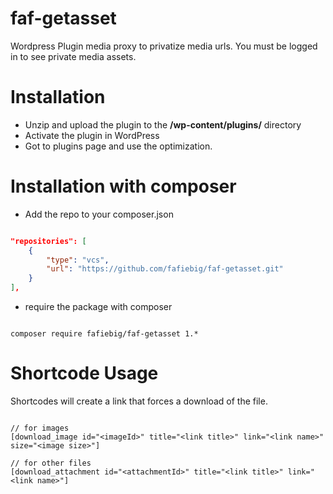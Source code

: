 # faf-getasset

Wordpress Plugin media proxy to privatize media urls.
You must be logged in to see private media assets.

# Installation

* Unzip and upload the plugin to the **/wp-content/plugins/** directory
* Activate the plugin in WordPress
* Got to plugins page and use the optimization.

# Installation with composer

* Add the repo to your composer.json

```json

"repositories": [
    {
        "type": "vcs",
        "url": "https://github.com/fafiebig/faf-getasset.git"
    }
],

```

* require the package with composer

```shell

composer require fafiebig/faf-getasset 1.*

```

# Shortcode Usage

Shortcodes will create a link that forces a download of the file.

```shell

// for images
[download_image id="<imageId>" title="<link title>" link="<link name>" size="<image size>"]

// for other files
[download_attachment id="<attachmentId>" title="<link title>" link="<link name>"]

```
